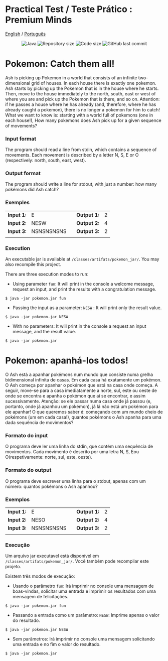 # Practical Test / Teste Prático  : Premium Minds 
[English](#pokemon-catch-them-all) / [Português](#pokemon-apanhá-los-todos)

<p align="center">
<img src="https://img.shields.io/static/v1?&message=Java&color=blue?style=plastic&logo=Java" alt="Java" />
<img alt="Repository size" src="https://img.shields.io/github/repo-size/fmreina/pokemon-premium-minds">
<img alt="Code size" src="https://img.shields.io/github/languages/code-size/fmreina/pokemon-premium-minds">
<img alt="GitHub last commit" src="https://img.shields.io/github/last-commit/fmreina/pokemon-premium-minds">
</p>

# Pokemon: Catch them all! 
Ash is picking up Pokemon in a world that consists of an infinite two-dimensional grid of houses.
In each house there is exactly one pokemon. 
Ash starts by picking up the Pokemon that is in the house where he starts.
Then, move to the house immediately to the north, south, east or west of where you are and pick up the Pokemon that is there, and so on. 
Attention: if he passes a house where he has already (and, therefore, where he has already caught a pokemon), there is no longer a pokemon for him to catch!
What we want to know is: starting with a world full of pokemons (one in each house!), How many pokemons does Ash pick up for a given sequence of movements?

### Input format
The program should read a line from stdin, which contains a sequence of movements. Each movement is described by a letter N, S, E or O (respectively: north, south, east, west).

### Output format
The program should write a line for stdout, with just a number: how many pokémons did Ash catch?

### Exemples
|            |          |   |             |   |
|------------|----------|---|-------------|---|
|**Input 1:**|E         |   |**Output 1:**| 2 |
|**Input 2:**|NESW      |   |**Output 2:**| 4 |
|**Input 3:**|NSNSNSNSNS|   |**Output 3:**| 2 |
|            |          |   |             |   |

### Execution
An executable jar is available at `/classes/artifats/pokemon_jar/`. You may also recompile this project.

There are three execution modes to run:
* Using parameter ` fun `: It will print in the console a welcome message, request an input, and print the results with a congratulation message.
```console
$ java -jar pokemon.jar fun
```
* Passing the input as a parameter: ` NESW ` : It will print only the result value.
```console
$ java -jar pokemon.jar NESW
```

* With no parameters: It will print in the console a request an input message, and the result value.
```console
$ java -jar pokemon.jar
```

#
#

# Pokemon: apanhá-los todos!
O Ash está a apanhar pokémons num mundo que consiste numa grelha bidimensional infinita de casas.
Em cada casa há exatamente um pokémon. 
O Ash começa por apanhar o pokémon que está na casa onde começa. 
A seguir, move-se para a casa imediatamente a norte, sul, este ou oeste de onde se encontra e apanha o pokémon que aí se encontrar, e assim sucessivamente. 
Atenção: se ele passar numa casa onde já passou (e, portanto, onde já apanhou um pokémon), já lá não está um pokémon para ele apanhar!
O que queremos saber é: começando com um mundo cheio de pokémons (um em cada casa!), quantos pokémons o Ash apanha para uma dada sequência de movimentos?

### Formato do input
O programa deve ler uma linha do stdin, que contém uma sequência de movimentos. Cada movimento é descrito por uma letra N, S, Eou O(respetivamente: norte, sul, este, oeste).

### Formato do output
O programa deve escrever uma linha para o stdout, apenas com um número: quantos pokémons o Ash apanhou?

### Exemplos
|            |          |   |             |   |
|------------|----------|---|-------------|---|
|**Input 1:**|E         |   |**Output 1:**| 2 |
|**Input 2:**|NESO      |   |**Output 2:**| 4 |
|**Input 3:**|NSNSNSNSNS|   |**Output 3:**| 2 |
|            |          |   |             |   |

### Execução
Um arquivo jar executavel está disponível em `/classes/artifats/pokemon_jar/`. Você também pode recompilar este projeto.

Existem três modos de execução:
* Usando o parâmetro `fun`: Irá imprimir no console uma mensagem de boas-vindas, solicitar uma entrada e imprimir os resultados com uma mensagem de felicitações.
```console
$ java -jar pokemon.jar fun
```
* Passando a entrada como um parâmetro: `NESW`: Imprime apenas o valor do resultado.
```console
$ java -jar pokemon.jar NESW
```

* Sem parâmetros: Irá imprimir no console uma mensagem solicitando uma entrada e no fim o valor do resultado.
```console
$ java -jar pokemon.jar
```






